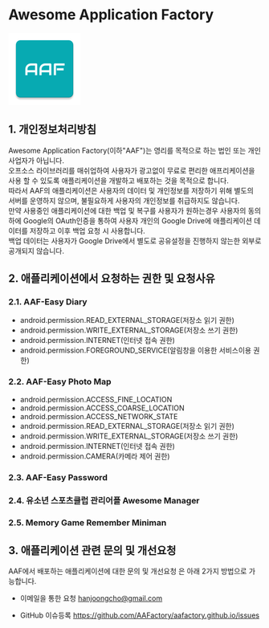 ﻿# Awesome Application Factory  
<img src="../images/ic_launcher.png">   

## 1. 개인정보처리방침   
Awesome Application Factory(이하"AAF")는 영리를 목적으로 하는 법인 또는 개인 사업자가 아닙니다.   
오프소스 라이브러리를 매쉬업하여 사용자가 광고없이 무료로 편리한 애프리케이션을 사용 할 수 있도록 애플리케이션을 개발하고 배포하는 것을 목적으로 합니다.   
따라서 AAF의 애플리케이션은 사용자의 데이터 및 개인정보를 저장하기 위해 별도의 서버를 운영하지 않으며, 불필요하게 사용자의 개인정보를 취급하지도 않습니다.   
만약 사용중인 애플리케이션에 대한 백업 및 복구를 사용자가 원하는경우 사용자의 동의하에 Google의 OAuth인증을 통하여 사용자 개인의 Google Drive에 애플리케이션 데이터를 저장하고 이후 백업 요청 시 사용합니다.   
백업 데이터는 사용자가 Google Drive에서 별도로 공유설정을 진행하지 않는한 외부로 공개되지 않습니다.   

## 2. 애플리케이션에서 요청하는 권한 및 요청사유  
### 2.1. AAF-Easy Diary  
* android.permission.READ_EXTERNAL_STORAGE(저장소 읽기 권한)
* android.permission.WRITE_EXTERNAL_STORAGE(저장소 쓰기 권한)
* android.permission.INTERNET(인터넷 접속 권한)
* android.permission.FOREGROUND_SERVICE(알림창을 이용한 서비스이용 권한)

### 2.2. AAF-Easy Photo Map  
* android.permission.ACCESS_FINE_LOCATION
* android.permission.ACCESS_COARSE_LOCATION
* android.permission.ACCESS_NETWORK_STATE
* android.permission.READ_EXTERNAL_STORAGE(저장소 읽기 권한)
* android.permission.WRITE_EXTERNAL_STORAGE(저장소 쓰기 권한)
* android.permission.INTERNET(인터넷 접속 권한)
* android.permission.CAMERA(카메라 제어 권한)

### 2.3. AAF-Easy Password  
### 2.4. 유소년 스포츠클럽 관리어플 Awesome Manager  
### 2.5. Memory Game Remember Miniman  

## 3. 애플리케이션 관련 문의 및 개선요청   
AAF에서 배포하는 애플리케이션에 대한 문의 및 개선요청 은 아래 2가지 방법으로 가능합니다.   
* 이메일을 통한 요청
hanjoongcho@gmail.com

* GitHub 이슈등록
https://github.com/AAFactory/aafactory.github.io/issues  
